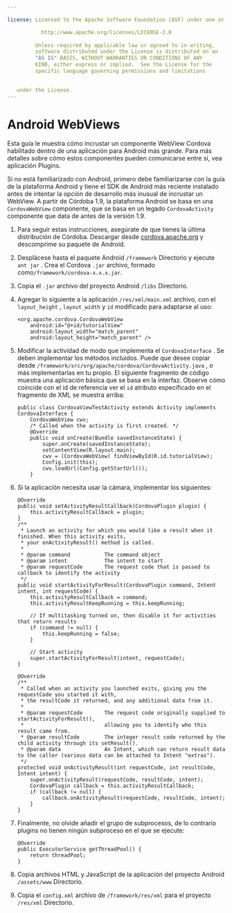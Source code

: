 ```yaml
---

license: Licensed to the Apache Software Foundation (ASF) under one or more contributor license agreements. See the NOTICE file distributed with this work for additional information regarding copyright ownership. The ASF licenses this file to you under the Apache License, Version 2.0 (the "License"); you may not use this file except in compliance with the License. You may obtain a copy of the License at

           http://www.apache.org/licenses/LICENSE-2.0
    
         Unless required by applicable law or agreed to in writing,
         software distributed under the License is distributed on an
         "AS IS" BASIS, WITHOUT WARRANTIES OR CONDITIONS OF ANY
         KIND, either express or implied.  See the License for the
         specific language governing permissions and limitations
    

   under the License.
---
```


# Android WebViews

Esta guía le muestra cómo incrustar un componente WebView Cordova habilitado dentro de una aplicación para Android más grande. Para más detalles sobre cómo estos componentes pueden comunicarse entre sí, vea aplicación Plugins.

Si no está familiarizado con Android, primero debe familiarizarse con la guía de la plataforma Android y tiene el SDK de Android más reciente instalado antes de intentar la opción de desarrollo más inusual de incrustar un WebView. A partir de Córdoba 1.9, la plataforma Android se basa en una `CordovaWebView` componente, que se basa en un legado `CordovaActivity` componente que data de antes de la versión 1.9.

1.  Para seguir estas instrucciones, asegúrate de que tienes la última distribución de Córdoba. Descargar desde [cordova.apache.org][1] y descomprime su paquete de Android.

2.  Desplácese hasta el paquete Android `/framework` Directorio y ejecute `ant jar` . Crea el Cordova `.jar` archivo, formado como`/framework/cordova-x.x.x.jar`.

3.  Copia el `.jar` archivo del proyecto Android `/libs` Directorio.

4.  Agregar lo siguiente a la aplicación `/res/xml/main.xml` archivo, con el `layout_height` , `layout_width` y `id` modificado para adaptarse al uso:
    
        <org.apache.cordova.CordovaWebView
            android:id="@+id/tutorialView"
            android:layout_width="match_parent"
            android:layout_height="match_parent" />
        

5.  Modificar la actividad de modo que implementa el `CordovaInterface` . Se deben implementar los métodos incluidos. Puede que desee copiar desde `/framework/src/org/apache/cordova/CordovaActivity.java` , o más implementarlas en tu propio. El siguiente fragmento de código muestra una aplicación básica que se basa en la interfaz. Observe cómo coincide con el id de referencia ver el `id` atributo especificado en el fragmento de XML se muestra arriba:
    
        public class CordovaViewTestActivity extends Activity implements CordovaInterface {
            CordovaWebView cwv;
            /* Called when the activity is first created. */
            @Override
            public void onCreate(Bundle savedInstanceState) {
                super.onCreate(savedInstanceState);
                setContentView(R.layout.main);
                cwv = (CordovaWebView) findViewById(R.id.tutorialView);
                Config.init(this);
                cwv.loadUrl(Config.getStartUrl());
            }
        

6.  Si la aplicación necesita usar la cámara, implementar los siguientes:
    
        @Override
        public void setActivityResultCallback(CordovaPlugin plugin) {
            this.activityResultCallback = plugin;
        }
        /**
         * Launch an activity for which you would like a result when it finished. When this activity exits,
         * your onActivityResult() method is called.
         *
         * @param command           The command object
         * @param intent            The intent to start
         * @param requestCode       The request code that is passed to callback to identify the activity
         */
        public void startActivityForResult(CordovaPlugin command, Intent intent, int requestCode) {
            this.activityResultCallback = command;
            this.activityResultKeepRunning = this.keepRunning;
        
            // If multitasking turned on, then disable it for activities that return results
            if (command != null) {
                this.keepRunning = false;
            }
        
            // Start activity
            super.startActivityForResult(intent, requestCode);
        }   
        
        @Override
        /**
         * Called when an activity you launched exits, giving you the requestCode you started it with,
         * the resultCode it returned, and any additional data from it.
         *
         * @param requestCode       The request code originally supplied to startActivityForResult(),
         *                          allowing you to identify who this result came from.
         * @param resultCode        The integer result code returned by the child activity through its setResult().
         * @param data              An Intent, which can return result data to the caller (various data can be attached to Intent "extras").
         */
        protected void onActivityResult(int requestCode, int resultCode, Intent intent) {
            super.onActivityResult(requestCode, resultCode, intent);
            CordovaPlugin callback = this.activityResultCallback;
            if (callback != null) {
                callback.onActivityResult(requestCode, resultCode, intent);
            }
        }
        

7.  Finalmente, no olvide añadir el grupo de subprocesos, de lo contrario plugins no tienen ningún subproceso en el que se ejecute:
    
        @Override
        public ExecutorService getThreadPool() {
            return threadPool;
        }
        

8.  Copia archivos HTML y JavaScript de la aplicación del proyecto Android `/assets/www` Directorio.

9.  Copia el `config.xml` archivo de `/framework/res/xml` para el proyecto `/res/xml` Directorio.

 [1]: http://cordova.apache.org